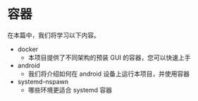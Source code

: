 # 容器

在本篇中，我们将学习以下内容。

- docker
  - 本项目提供了不同架构的预装 GUI 的容器，您可以快速上手
- android
  - 我们将介绍如何在 android 设备上运行本项目，并使用容器
- systemd-nspawn
  - 哪些环境更适合 systemd 容器
